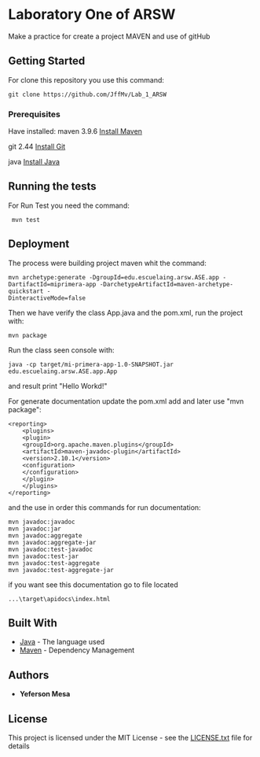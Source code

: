 # Laboratory One of ARSW

Make a practice for create a project MAVEN and use of gitHub

## Getting Started

For clone this repository you use this command:
 ```
 git clone https://github.com/JffMv/Lab_1_ARSW
 ```

### Prerequisites

Have installed:
maven 3.9.6
[Install Maven](https://maven.apache.org/download.cgi#Installation)


git 2.44 
[Install Git](https://git-scm.com/book/en/v2/Getting-Started-Installing-Git)

java
[Install Java](https://www.oracle.com/co/java/technologies/downloads/)


## Running the tests

For Run Test you need the command:
```
 mvn test
```

## Deployment

The process were building project maven whit the command:

```
mvn archetype:generate -DgroupId=edu.escuelaing.arsw.ASE.app -DartifactId=miprimera-app -DarchetypeArtifactId=maven-archetype-quickstart -
DinteractiveMode=false

```

Then we have verify the class App.java and the pom.xml, run the project with: 

```
mvn package
```
Run the class seen console with:


```
java -cp target/mi-primera-app-1.0-SNAPSHOT.jar
edu.escuelaing.arsw.ASE.app.App
```
and result print "Hello Workd!"

For generate documentation update the pom.xml add and later use "mvn package":


```
<reporting>
    <plugins>
    <plugin>
    <groupId>org.apache.maven.plugins</groupId>
    <artifactId>maven-javadoc-plugin</artifactId>
    <version>2.10.1</version>
    <configuration>
    </configuration>
    </plugin>
    </plugins>
</reporting>
```

and the use in order this commands for run documentation:

```
mvn javadoc:javadoc
mvn javadoc:jar
mvn javadoc:aggregate
mvn javadoc:aggregate-jar
mvn javadoc:test-javadoc
mvn javadoc:test-jar
mvn javadoc:test-aggregate
mvn javadoc:test-aggregate-jar
```

if you want see this documentation go to file located


```
...\target\apidocs\index.html

```



## Built With

* [Java](https://www.java.com/es/) - The language used
* [Maven](https://maven.apache.org/) - Dependency Management



## Authors

* **Yeferson Mesa**

## License

This project is licensed under the MIT License - see the [LICENSE.txt](LICENSE.txt) file for details

